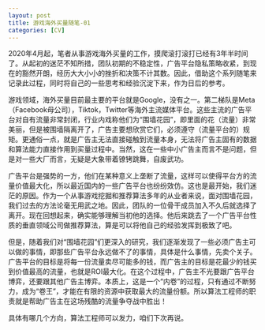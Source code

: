 ```yaml
---
layout: post
title: 游戏海外买量随笔-01
categories: [CV]
---
```


2020年4月起，笔者从事游戏海外买量的工作，摸爬滚打滚打已经有3年半时间了。从起初的迷茫不知所措，团队初期的不稳定性，广告平台隐私策略收紧，到现在的豁然开朗，经历大大小小的挫折和决策不计其数。因此，借助这个系列随笔来记录此过程，同时将自己的一些思考和经验沉淀下来，作为日后的参考。

游戏领域，海外买量目前最主要的平台就是Google，没有之一。第二梯队是Meta（Facebook母公司），Tiktok，Twitter等海外主流媒体平台。这些主流的广告平台对自有流量非常封闭，行业内戏称他们为“围墙花园”，即里面的花（流量）非常美丽，但是被围墙隔离开了，广告主要想欣赏它们，必须遵守（流量平台的）规矩。更通俗一点，就是广告主无法直接碰触到流量本身，无法将广告主固有的数据和算法能力直接作用到买量过程中。当然，这在一些中小广告主而言不是问题，但是对一些大厂而言，无疑是大象带着镣铐跳舞，自废武功。

广告平台是强势的一方，他们在某种意义上垄断了流量，这样可以使得平台方的流量价值最大化，所以最近国内的一些广告平台也纷纷效仿。这也是最开始，我们迷茫的原因。作为一个从事游戏挖掘和推荐算法多年的从业者来说，面对围墙花园，我们过去的方法论毫无用武之地。因此，团队的一位骨干成员加入不久后就选择了离开。现在回想起来，确实能够理解当初他的选择。他后来跳去了一个广告平台性质的垂直领域公司做推荐算法，算是可以将他自己的经验发挥到极致了吧。

但是，随着我们对“围墙花园”们更深入的研究，我们逐渐发现了一些必须广告主可以做的事情，即那些广告平台永远做不了的事情，具体是什么事情，先卖个关子。广告平台的目标是将每一份流量卖尽可能多的钱，而广告主的目标是花最少的钱买到价值最高的流量，也就是ROI最大化。在这个过程中，广告主不光要跟广告平台博弈，还要跟其他广告主博弈。本质上，这是一个“内卷”的过程，只有通过不断努力，成为“卷王”，才能在有限的资源中获取最大的流量份额。所以算法工程师的职责就是帮助广告主在这场残酷的流量争夺战中胜出！

具体有哪几个方向，算法工程师可以发力，咱们下次再说。
